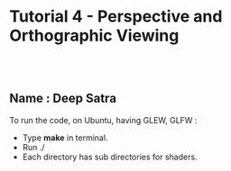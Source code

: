 # Tutorial 4 - Perspective and Orthographic Viewing

<br>
<br>

## Name : Deep Satra

To run the code, on Ubuntu, having GLEW, GLFW :

 - Type **make** in terminal.
 - Run ./<filename>
 - Each directory has sub directories for shaders.

<br>
<br>


